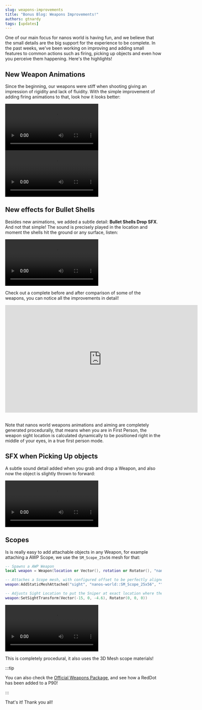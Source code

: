 ```yaml
---
slug: weapons-improvements
title: "Bonus Blog: Weapons Improvements!"
authors: gtnardy
tags: [updates]
---
```


One of our main focus for nanos world is having fun, and we believe that the small details are the big support for the experience to be complete. In the past weeks, we've been working on improving and adding small features to common actions such as firing, picking up objects and even how you perceive them happening. Here's the highlights!


## New Weapon Animations

Since the beginning, our weapons were stiff when shooting giving an impression of rigidity and lack of fluidity. With the simple improvement of adding firing animations to that, look how it looks better:

<video controls="true" allowfullscreen="true">
    <source src="/videos/blog/weapons-improvements/m1911.webm" />
</video>

<video controls="true" allowfullscreen="true">
    <source src="/videos/blog/weapons-improvements/makarov.webm" />
</video>


## New effects for Bullet Shells

Besides new animations, we added a subtle detail: **Bullet Shells Drop SFX**. And not that simple! The sound is precisely played in the location and moment the shells hit the ground or any surface, listen:

<video controls="true" allowfullscreen="true">
    <source src="/videos/blog/weapons-improvements/bullet-shell-drop.webm" />
</video>

Check out a complete before and after comparison of some of the weapons, you can notice all the improvements in detail!

<iframe width="620" height="347" src="https://www.youtube-nocookie.com/embed/ln4AUntcyLM" title="YouTube video player" frameborder="0" allow="accelerometer; autoplay; clipboard-write; encrypted-media; gyroscope; picture-in-picture" allowfullscreen></iframe>

<br />
<br />

Note that nanos world weapons animations and aiming are completely generated procedurally, that means when you are in First Person, the weapon sight location is calculated dynamically to be positioned right in the middle of your eyes, in a true first person mode.


## SFX when Picking Up objects

A subtle sound detail added when you grab and drop a Weapon, and also now the object is slightly thrown to forward:

<video controls="true" allowfullscreen="true">
    <source src="/videos/blog/weapons-improvements/picking-up.webm" />
</video>


## Scopes

Is is really easy to add attachable objects in any Weapon, for example attaching a AWP Scope, we use the `SM_Scope_25x56` mesh for that:

```lua
-- Spawns a AWP Weapon
local weapon = Weapon(location or Vector(), rotation or Rotator(), "nanos-world::SK_AWP")

-- Attaches a Scope mesh, with configured offset to be perfectly aligned
weapon:AddStaticMeshAttached("sight", "nanos-world::SM_Scope_25x56", "", Vector(20, 0, 11))

-- Adjusts Sight Location to put the Sniper at exact location where the scope center will be when ADS
weapon:SetSightTransform(Vector(-15, 0, -4.6), Rotator(0, 0, 0))
```

<video controls="true" allowfullscreen="true">
    <source src="/videos/blog/weapons-improvements/sniper-scope.webm" />
</video>

This is completely procedural, it also uses the 3D Mesh scope materials!


:::tip

You can also check the [Official Weapons Package](https://github.com/nanos-world/nanos-world-weapons), and see how a RedDot has been added to a P90!

:::

That's it! Thank you all!